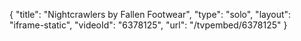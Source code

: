 {
    "title": "Nightcrawlers by Fallen Footwear",
    "type": "solo",
    "layout": "iframe-static",
    "videoId": "6378125",
    "url": "\/tvpembed\/6378125"
}